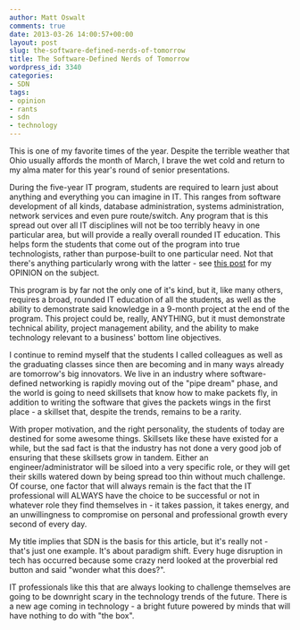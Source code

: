 ```yaml
---
author: Matt Oswalt
comments: true
date: 2013-03-26 14:00:57+00:00
layout: post
slug: the-software-defined-nerds-of-tomorrow
title: The Software-Defined Nerds of Tomorrow
wordpress_id: 3340
categories:
- SDN
tags:
- opinion
- rants
- sdn
- technology
---
```


This is one of my favorite times of the year. Despite the terrible weather that Ohio usually affords the month of March, I brave the wet cold and return to my alma mater for this year's round of senior presentations.

During the five-year IT program, students are required to learn just about anything and everything you can imagine in IT. This ranges from software development of all kinds, database administration, systems administration, network services and even pure route/switch. Any program that is this spread out over all IT disciplines will not be too terribly heavy in one particular area, but will provide a really overall rounded IT education. This helps form the students that come out of the program into true technologists, rather than purpose-built to one particular need. Not that there's anything particularly wrong with the latter - see [this post](https://keepingitclassless.net/2013/01/the-unified-skillset/) for my OPINION on the subject.

This program is by far not the only one of it's kind, but it, like many others, requires a broad, rounded IT education of all the students, as well as the ability to demonstrate said knowledge in a 9-month project at the end of the program. This project could be, really, ANYTHING, but it must demonstrate technical ability, project management ability, and the ability to make technology relevant to a business' bottom line objectives.

I continue to remind myself that the students I called colleagues as well as the graduating classes since then are becoming and in many ways already are tomorrow's big innovators. We live in an industry where software-defined networking is rapidly moving out of the "pipe dream" phase, and the world is going to need skillsets that know how to make packets fly, in addition to writing the software that gives the packets wings in the first place - a skillset that, despite the trends, remains to be a rarity.

With proper motivation, and the right personality, the students of today are destined for some awesome things. Skillsets like these have existed for a while, but the sad fact is that the industry has not done a very good job of ensuring that these skillsets grow in tandem. Either an engineer/administrator will be siloed into a very specific role, or they will get their skills watered down by being spread too thin without much challenge. Of course, one factor that will always remain is the fact that the IT professional will ALWAYS have the choice to be successful or not in whatever role they find themselves in - it takes passion, it takes energy, and an unwillingness to compromise on personal and professional growth every second of every day.

My title implies that SDN is the basis for this article, but it's really not - that's just one example. It's about paradigm shift. Every huge disruption in tech has occurred because some crazy nerd looked at the proverbial red button and said "wonder what this does?".

IT professionals like this that are always looking to challenge themselves are going to be downright scary in the technology trends of the future. There is a new age coming in technology - a bright future powered by minds that will have nothing to do with "the box".
